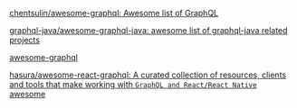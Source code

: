 
[chentsulin/awesome-graphql: Awesome list of GraphQL](https://github.com/chentsulin/awesome-graphql)

[graphql-java/awesome-graphql-java: awesome list of graphql-java related projects](https://github.com/graphql-java/awesome-graphql-java)

[awesome-graphql](https://github.com/chentsulin/awesome-graphql)

[hasura/awesome-react-graphql: A curated collection of resources, clients and tools that make working with `GraphQL and React/React Native` awesome](https://github.com/hasura/awesome-react-graphql)
